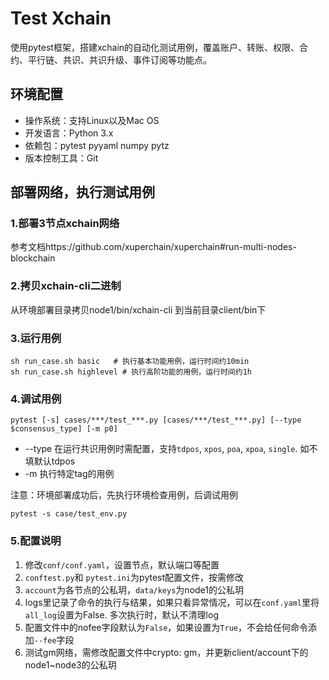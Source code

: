 # Test Xchain
使用pytest框架，搭建xchain的自动化测试用例，覆盖账户、转账、权限、合约、平行链、共识、共识升级、事件订阅等功能点。

## 环境配置
- 操作系统：支持Linux以及Mac OS
- 开发语言：Python 3.x
- 依赖包：pytest pyyaml numpy pytz
- 版本控制工具：Git

## 部署网络，执行测试用例
### 1.部署3节点xchain网络
参考文档https://github.com/xuperchain/xuperchain#run-multi-nodes-blockchain

### 2.拷贝xchain-cli二进制
从环境部署目录拷贝node1/bin/xchain-cli 到当前目录client/bin下

### 3.运行用例
```
sh run_case.sh basic   # 执行基本功能用例，运行时间约10min
sh run_case.sh highlevel # 执行高阶功能的用例，运行时间约1h
```

### 4.调试用例
```
pytest [-s] cases/***/test_***.py [cases/***/test_***.py] [--type $consensus_type] [-m p0]
```
* --type 在运行共识用例时需配置，支持`tdpos`, `xpos`, `poa`, `xpoa`, `single`. 如不填默认tdpos
* -m 执行特定tag的用例

注意：环境部署成功后，先执行环境检查用例，后调试用例
```
pytest -s case/test_env.py 
```

### 5.配置说明
1. 修改`conf/conf.yaml`，设置节点，默认端口等配置
2. `conftest.py`和 `pytest.ini`为pytest配置文件，按需修改
3. `account`为各节点的公私玥，`data/keys`为node1的公私玥
4. logs里记录了命令的执行与结果，如果只看异常情况，可以在`conf.yaml`里将`all_log`设置为False. 多次执行时，默认不清理log
5. 配置文件中的nofee字段默认为`False`，如果设置为`True`，不会给任何命令添加`--fee`字段
6. 测试gm网络，需修改配置文件中crypto: gm，并更新client/account下的node1~node3的公私玥
